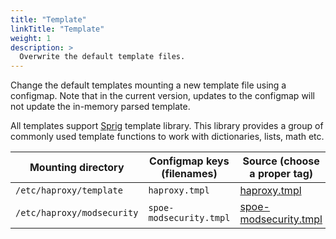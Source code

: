 ```yaml
---
title: "Template"
linkTitle: "Template"
weight: 1
description: >
  Overwrite the default template files.
---
```


Change the default templates mounting a new template file using a configmap.
Note that in the current version, updates to the configmap will not update the
in-memory parsed template.

All templates support [Sprig](https://masterminds.github.io/sprig/) template library. 
This library provides a group of commonly used template functions to work with dictionaries, 
lists, math etc.

| Mounting directory         | Configmap keys (filenames) | Source (choose a proper tag)                                                   |
|----------------------------|----------------------------|--------------------------------------------------------------------------------|
| `/etc/haproxy/template`    | `haproxy.tmpl`             | [haproxy.tmpl](https://github.com/jcmoraisjr/haproxy-ingress/blob/release-0.8/rootfs/etc/haproxy/template/haproxy.tmpl)                      |
| `/etc/haproxy/modsecurity` | `spoe-modsecurity.tmpl`    | [spoe-modsecurity.tmpl](https://github.com/jcmoraisjr/haproxy-ingress/blob/release-0.8/rootfs/etc/haproxy/modsecurity/spoe-modsecurity.tmpl) |
